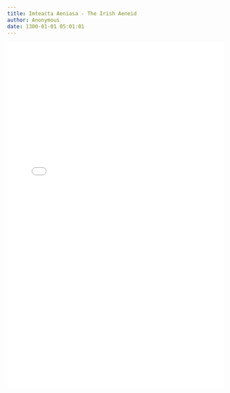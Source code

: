 ```yaml
---
title: Imṫeaċta Aeniasa - The Irish Aeneid
author: Anonymous
date: 1300-01-01 05:01:01
---
```


<div>
  <iframe src="/PDFjs/web/viewer.html?file=../../pages/primary-source-texts/old-irish/The-Irish-Aeneid/The-Irish-Aeneid.pdf" width="100%" height="800px" frameborder="0"></iframe>
</div>